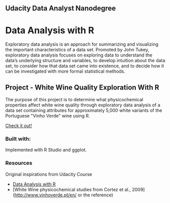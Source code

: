 ## Udacity Data Analyst Nanodegree

# Data Analysis with R

Exploratory data analysis is an approach for summarizing and visualizing the important characteristics of a data set. Promoted by John Tukey, exploratory data analysis focuses on exploring data to understand the data’s underlying structure and variables, to develop intuition about the data set, to consider how that data set came into existence, and to decide how it can be investigated with more formal statistical methods.

## Project - White Wine Quality Exploration With R

The purpose of this project is to determine what physicochemical properties affect white wine quality through exploratory data analysis of a data set containing attributes for approximately 5,000 white variants of the Portuguese "Vinho Verde" wine using R.

[Check it out!](http://rpubs.com/mulberrylane/233884)

### Built with:

Implemented with R Studio and ggplot.


### Resources

Original inspirations from Udacity Course
- [Data Analysis with R](https://www.udacity.com/course/data-analysis-with-r--ud651)
- [White Wine physicochemical studies from Cortez et al., 2009](http://www.vinhoverde.pt/en/ or the reference)


